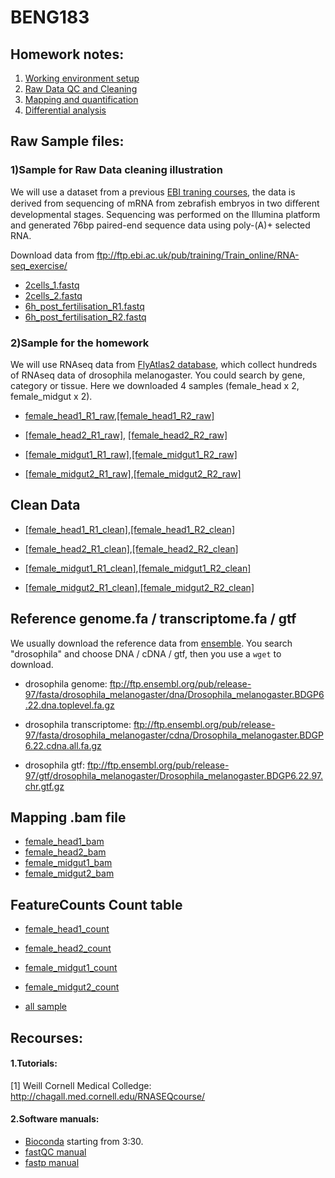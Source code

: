 # BENG183

## Homework notes:
1) [Working environment setup](https://github.com/Irenexzwen/BIOE183/blob/master/Tutorial1_Preparation.md)
2) [Raw Data QC and Cleaning](https://github.com/Irenexzwen/BIOE183/blob/master/Tutorial2_RawData.md)
3) [Mapping and quantification](https://github.com/Irenexzwen/BIOE183/blob/master/Tutorial3_Mapping_and_qualification.md)
4) [Differential analysis](https://github.com/Irenexzwen/BIOE183/blob/master/Tutorial4_DE.md)

## Raw Sample files:
### 1)Sample for Raw Data cleaning illustration
We will use a dataset from a previous [EBI traning courses](https://www.ebi.ac.uk/training/online/course/ebi-next-generation-sequencing-practical-course/rna-sequencing/rna-seq-analysis-transcriptome), the data is derived from sequencing of mRNA from zebrafish embryos in two diﬀerent developmental stages. Sequencing was performed on the Illumina platform
and generated 76bp paired-end sequence data using poly-(A)+ selected RNA. 

Download data from ftp://ftp.ebi.ac.uk/pub/training/Train_online/RNA-seq_exercise/
- [2cells_1.fastq](ftp://ftp.ebi.ac.uk/pub/training/Train_online/RNA-seq_exercise/2cells_1.fastq) 
- [2cells_2.fastq](ftp://ftp.ebi.ac.uk/pub/training/Train_online/RNA-seq_exercise/2cells_2.fastq)
- [6h_post_fertilisation_R1.fastq](ftp://ftp.ebi.ac.uk/pub/training/Train_online/RNA-seq_exercise/6h_1.fastq)
- [6h_post_fertilisation_R2.fastq](ftp://ftp.ebi.ac.uk/pub/training/Train_online/RNA-seq_exercise/6h_2.fastq)

### 2)Sample for the homework
We will use RNAseq data from [FlyAtlas2 database](http://flyatlas.gla.ac.uk/FlyAtlas2/index.html), which collect hundreds of RNAseq data of drosophila melanogaster. You could search by gene, category or tissue. Here we downloaded 4 samples (female_head x 2, female_midgut x 2).
- [female_head1_R1_raw](sysbio.ucsd.edu/public/wenxingzhao/CourseFall2019/DS_raw/2089N0008_GCCAAT_L001_R1_001.fastq.gz),[[female_head1_R2_raw]](sysbio.ucsd.edu/public/wenxingzhao/CourseFall2019/DS_raw/2089N0008_GCCAAT_L001_R2_001.fastq.gz)

- [[female_head2_R1_raw]](sysbio.ucsd.edu/public/wenxingzhao/CourseFall2019/DS_raw/2089N0007_ACAGTG_L001_R1_001.fastq.gz), [[female_head2_R2_raw]](sysbio.ucsd.edu/public/wenxingzhao/CourseFall2019/DS_raw/2089N0007_ACAGTG_L001_R2_001.fastq.gz )

- [[female_midgut1_R1_raw]](sysbio.ucsd.edu/public/wenxingzhao/CourseFall2019/DS_raw/160825_D00261_0358_BC9JAVANXX_1_TP-D7-009_TP-D5-001_1.fastq.gz),[[female_midgut1_R2_raw]](sysbio.ucsd.edu/public/wenxingzhao/CourseFall2019/DS_raw/160825_D00261_0358_BC9JAVANXX_1_TP-D7-009_TP-D5-001_2.fastq.gz )

- [[female_midgut2_R1_raw]](sysbio.ucsd.edu/public/wenxingzhao/CourseFall2019/DS_raw/160825_D00261_0358_BC9JAVANXX_1_TP-D7-010_TP-D5-008_1.fastq.gz),[[female_midgut2_R2_raw]](sysbio.ucsd.edu/public/wenxingzhao/CourseFall2019/DS_raw/160825_D00261_0358_BC9JAVANXX_1_TP-D7-010_TP-D5-008_2.fastq.gz)

## Clean Data
- [[female_head1_R1_clean]](sysbio.ucsd.edu/public/wenxingzhao/CourseFall2019/DS_raw/F_head1_clean_R1.fq),[[female_head1_R2_clean]](sysbio.ucsd.edu/public/wenxingzhao/CourseFall2019/DS_raw/F_head1_clean_R2.fq)
                   
- [[female_head2_R1_clean]](sysbio.ucsd.edu/public/wenxingzhao/CourseFall2019/DS_raw/F_head2_clean_R1.fq),[[female_head2_R2_clean]](sysbio.ucsd.edu/public/wenxingzhao/CourseFall2019/DS_raw/F_head2_clean_R2.fq)

- [[female_midgut1_R1_clean]](sysbio.ucsd.edu/public/wenxingzhao/CourseFall2019/DS_raw/F_midgut1_clean_R1.fq),[[female_midgut1_R2_clean]](sysbio.ucsd.edu/public/wenxingzhao/CourseFall2019/DS_raw/F_midgut1_clean_R2.fq)
                     
- [[female_midgut2_R1_clean]](sysbio.ucsd.edu/public/wenxingzhao/CourseFall2019/DS_raw/F_midgut2_clean_R1.fq),[[female_midgut2_R2_clean]](sysbio.ucsd.edu/public/wenxingzhao/CourseFall2019/DS_raw/F_midgut2_clean_R2.fq)

## Reference genome.fa / transcriptome.fa / gtf
We usually download the reference data from [ensemble](https://uswest.ensembl.org/info/data/ftp/index.html). You search "drosophila" and choose DNA / cDNA / gtf, then you use a `wget` to download.
- drosophila genome: 
ftp://ftp.ensembl.org/pub/release-97/fasta/drosophila_melanogaster/dna/Drosophila_melanogaster.BDGP6.22.dna.toplevel.fa.gz

- drosophila transcriptome: 
ftp://ftp.ensembl.org/pub/release-97/fasta/drosophila_melanogaster/cdna/Drosophila_melanogaster.BDGP6.22.cdna.all.fa.gz

- drosophila gtf: 
ftp://ftp.ensembl.org/pub/release-97/gtf/drosophila_melanogaster/Drosophila_melanogaster.BDGP6.22.97.chr.gtf.gz

## Mapping .bam file
- [female_head1_bam](sysbio.ucsd.edu/public/wenxingzhao/CourseFall2019/DS_quant/F_head1_STAR_genomeAligned.sortedByCoord.out.bam)
- [female_head2_bam](sysbio.ucsd.edu/public/wenxingzhao/CourseFall2019/DS_quant/F_head2_STAR_genomeAligned.sortedByCoord.out.bam)
- [female_midgut1_bam](sysbio.ucsd.edu/public/wenxingzhao/CourseFall2019/DS_quant/F_midgut1_STAR_genomeAligned.sortedByCoord.out.bam)
- [female_midgut2_bam](sysbio.ucsd.edu/public/wenxingzhao/CourseFall2019/DS_quant/F_midgut2_STAR_genomeAligned.sortedByCoord.out.bam)

## FeatureCounts Count table
- [female_head1_count](sysbio.ucsd.edu/public/wenxingzhao/CourseFall2019/DS_quant/F_head1_count.txt)
- [female_head2_count](sysbio.ucsd.edu/public/wenxingzhao/CourseFall2019/DS_quant/F_head2_count.txt)
- [female_midgut1_count](sysbio.ucsd.edu/public/wenxingzhao/CourseFall2019/DS_quant/F_midgut1_count.txt)
- [female_midgut2_count](sysbio.ucsd.edu/public/wenxingzhao/CourseFall2019/DS_quant/F_midgut2_count.txt)

- [all sample](sysbio.ucsd.edu/public/wenxingzhao/CourseFall2019/DS_quant/all_sample_count.txt)

## Recourses:
#### 1.Tutorials:
[1] Weill Cornell Medical Colledge: http://chagall.med.cornell.edu/RNASEQcourse/

#### 2.Software manuals:
- [Bioconda](https://www.youtube.com/watch?v=lGa9PCSH5IU) starting from 3:30. 
- [fastQC manual](https://dnacore.missouri.edu/PDF/FastQC_Manual.pdf)
- [fastp manual](https://github.com/OpenGene/fastp)


